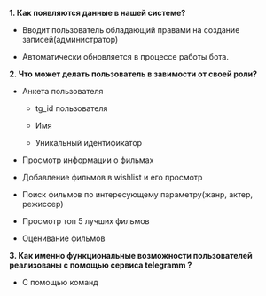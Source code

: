 __1. Как появляются данные в нашей системе?__

  - Вводит пользователь обладающий правами на создание записей(администратор)

  - Автоматически обновляется в процессе работы бота.
  
  
__2. Что может делать пользователь в завимости от своей роли?__

  - Анкета пользователя

      - tg_id пользователя 

      - Имя 

      - Уникальный идентификатор 

  - Просмотр информации о фильмах 

  - Добавление фильмов в wishlist и его просмотр 

  - Поиск фильмов по интересующему параметру(жанр, актер, режиссер) 

  - Просмотр топ 5 лучших фильмов 

  - Оценивание фильмов 
  
  

__3. Как именно функциональные возможности пользователей реализованы с помощью сервиса telegramm ?__

  - С помощью команд 
